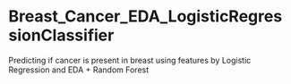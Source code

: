 # Breast_Cancer_EDA_LogisticRegressionClassifier
Predicting if cancer is present in breast using features by Logistic Regression and EDA + Random Forest
